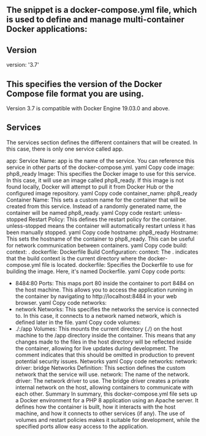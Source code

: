 ## The snippet is a docker-compose.yml file, which is used to define and manage multi-container Docker applications:
## Version
version: '3.7'

## This specifies the version of the Docker Compose file format you are using. 
Version 3.7 is compatible with Docker Engine 19.03.0 and above.
## Services
The services section defines the different containers that will be created. 
In this case, there is only one service called app.

app:
Service Name: app is the name of the service. You can reference this service in other parts of the docker-compose.yml.
yaml
Copy code
image: php8_ready
Image: This specifies the Docker image to use for this service. In this case, it will use an image called php8_ready. If this image is not found locally, Docker will attempt to pull it from Docker Hub or the configured image repository.
yaml
Copy code
container_name: php8_ready
Container Name: This sets a custom name for the container that will be created from this service. Instead of a randomly generated name, the container will be named php8_ready.
yaml
Copy code
restart: unless-stopped
Restart Policy: This defines the restart policy for the container. unless-stopped means the container will automatically restart unless it has been manually stopped.
yaml
Copy code
hostname: php8_ready
Hostname: This sets the hostname of the container to php8_ready. This can be useful for network communication between containers.
yaml
Copy code
build:
context: .
dockerfile: Dockerfile
Build Configuration:
context: The . indicates that the build context is the current directory where the docker-compose.yml file is located.
dockerfile: Specifies the Dockerfile to use for building the image. Here, it's named Dockerfile.
yaml
Copy code
ports:
- 8484:80
  Ports: This maps port 80 inside the container to port 8484 on the host machine. This allows you to access the application running in the container by navigating to http://localhost:8484 in your web browser.
  yaml
  Copy code
  networks:
- network
  Networks: This specifies the networks the service is connected to. In this case, it connects to a network named network, which is defined later in the file.
  yaml
  Copy code
  volumes:
- ./:/app
  Volumes: This mounts the current directory (./) on the host machine to the /app directory inside the container. This means that any changes made to the files in the host directory will be reflected inside the container, allowing for live updates during development. The comment indicates that this should be omitted in production to prevent potential security issues.
  Networks
  yaml
  Copy code
  networks:
  network:
  driver: bridge
  Networks Definition: This section defines the custom network that the service will use.
  network: The name of the network.
  driver: The network driver to use. The bridge driver creates a private internal network on the host, allowing containers to communicate with each other.
  Summary
  In summary, this docker-compose.yml file sets up a Docker environment for a PHP 8 application using an Apache server. It defines how the container is built, how it interacts with the host machine, and how it connects to other services (if any). The use of volumes and restart policies makes it suitable for development, while the specified ports allow easy access to the application.